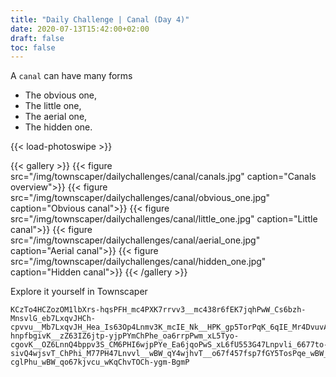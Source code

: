 ```yaml
---
title: "Daily Challenge | Canal (Day 4)"
date: 2020-07-13T15:42:00+02:00
draft: false
toc: false
---
```


A `canal` can have many forms

- The obvious one,
- The little one,
- The aerial one,
- The hidden one.

{{< load-photoswipe >}}

{{< gallery >}}
  {{< figure src="/img/townscaper/dailychallenges/canal/canals.jpg" caption="Canals overview">}}
  {{< figure src="/img/townscaper/dailychallenges/canal/obvious_one.jpg" caption="Obvious canal">}}
  {{< figure src="/img/townscaper/dailychallenges/canal/little_one.jpg" caption="Little canal">}}
  {{< figure src="/img/townscaper/dailychallenges/canal/aerial_one.jpg" caption="Aerial canal">}}
  {{< figure src="/img/townscaper/dailychallenges/canal/hidden_one.jpg" caption="Hidden canal">}}
{{< /gallery >}}

Explore it yourself in Townscaper

```text
KCzTo4HCZozOM1lbXrs-hqsPFH_mc4PXK7rrvv3__mc438r6fEK7jqhPwW_Cs6bzh-MnsvlG_eb7LxqvJHCh-cpvvu__Mb7LxqvJH_Hea_Is63Op4Lnmv3K_mcIE_Nk__HPK_gp5TorPqK_6qIE_Mr4DvuvA7_mc4fIs73qo4Lnrvl__mc4PZo4wjrvTu_g56jquvu6ChPw6_x74Lxj-hnpfbgivK__zZ63IZ6jtp-yjpPYmChPhe_oa6rrpPwm_xL5Tyo-cgovK__OZ6LnnQ4bppv3S_CM6PHI6wjpPYe_Ea6jqoPwS_xL6fU553G47Lnpvli_6677to-sivQ4wjsvT_ChPhi_M77PH47Lnvvl__wBW_qY4wjhvT__o67f457fsp7fGY5TosPqe_wBW_qYLE_8Y77ktQ4Lns-cglPhu_wBW_qo67kjvcu_wKqChvTOCh-ygm-BgmP
```
